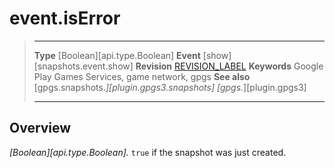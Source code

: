 # event.isError

> --------------------- ------------------------------------------------------------------------------------------
> __Type__              [Boolean][api.type.Boolean]
> __Event__             [show][snapshots.event.show]
> __Revision__          [REVISION_LABEL](REVISION_URL)
> __Keywords__          Google Play Games Services, game network, gpgs
> __See also__          [gpgs.snapshots.*][plugin.gpgs3.snapshots]
>                       [gpgs.*][plugin.gpgs3]
> --------------------- ------------------------------------------------------------------------------------------

## Overview

_[Boolean][api.type.Boolean]._ `true` if the snapshot was just created.